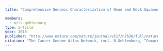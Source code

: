```yaml
---
title: "Comprehensive Genomic Characterization of Head and Neck Squamous Cell Carcinomas"

members:
  - nils-gehlenborg
type: article
year: 2015
publisher: "http://www.nature.com/nature/journal/v517/n7536/full/nature14129.html"
citation: "The Cancer Genome Atlas Network, incl. N Gehlenborg, “Comprehensive Genomic Characterization of Head and Neck Squamous Cell Carcinomas”. *Nature* **517**:576-582 (2015)"
---
```


